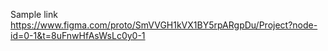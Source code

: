 Sample link https://www.figma.com/proto/SmVVGH1kVX1BY5rpARgpDu/Project?node-id=0-1&t=8uFnwHfAsWsLc0y0-1
